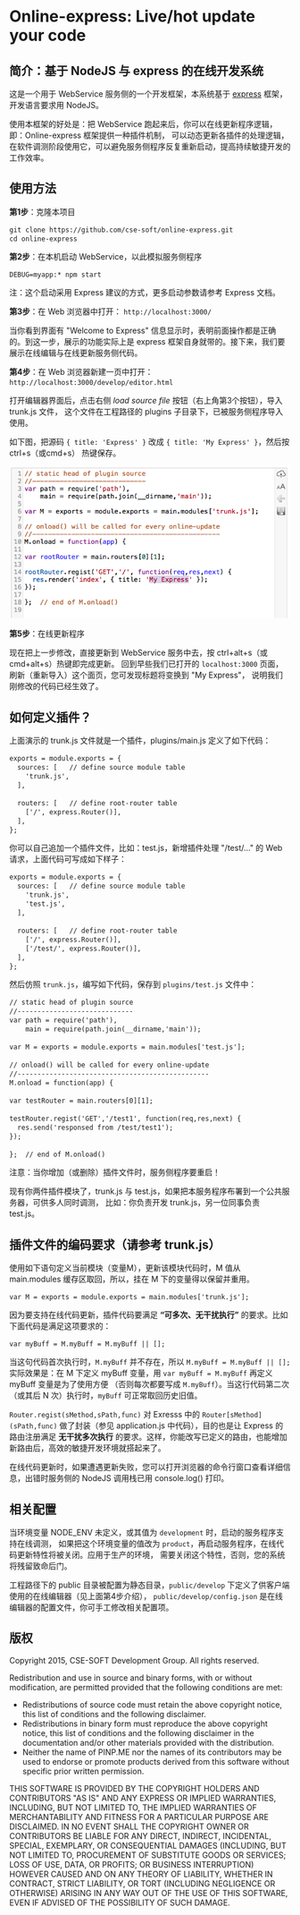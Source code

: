 Online-express: Live/hot update your code
=========================================

简介：基于 NodeJS 与 express 的在线开发系统
---------------------------------------

这是一个用于 WebService 服务侧的一个开发框架，本系统基于 <a target="_blank" href="http://expressjs.com/">express</a> 框架，
开发语言要求用 NodeJS。  

使用本框架的好处是：把 WebService 跑起来后，你可以在线更新程序逻辑，即：Online-express 框架提供一种插件机制，
可以动态更新各插件的处理逻辑，在软件调测阶段使用它，可以避免服务侧程序反复重新启动，提高持续敏捷开发的工作效率。

使用方法
-------

**第1步**：克隆本项目

```
git clone https://github.com/cse-soft/online-express.git
cd online-express
```

**第2步**：在本机启动 WebService，以此模拟服务侧程序

```
DEBUG=myapp:* npm start
```

注：这个启动采用 Express 建议的方式，更多启动参数请参考 Express 文档。

**第3步**：在 Web 浏览器中打开： `http://localhost:3000/`

当你看到界面有 "Welcome to Express" 信息显示时，表明前面操作都是正确的。到这一步，展示的功能实际上是
express 框架自身就带的。接下来，我们要展示在线编辑与在线更新服务侧代码。

**第4步**：在 Web 浏览器新建一页中打开： `http://localhost:3000/develop/editor.html`

打开编辑器界面后，点击右侧 *load source file* 按钮（右上角第3个按钮），导入 trunk.js 文件，
这个文件在工程路径的 plugins 子目录下，已被服务侧程序导入使用。

如下图，把源码 `{ title: 'Express' }` 改成 `{ title: 'My Express' }`，然后按 ctrl+s（或cmd+s）
热键保存。

![trunk.js](trunk_src.png)

**第5步**：在线更新程序

现在把上一步修改，直接更新到 WebService 服务中去，按 ctrl+alt+s（或cmd+alt+s）热键即完成更新。
回到早些我们已打开的 `localhost:3000` 页面，刷新（重新导入）这个面页，您可发现标题将变换到 "My Express"，
说明我们刚修改的代码已经生效了。

如何定义插件？
-----------

上面演示的 trunk.js 文件就是一个插件，plugins/main.js 定义了如下代码：

```
exports = module.exports = {
  sources: [   // define source module table
    'trunk.js',
  ],
  
  routers: [   // define root-router table
    ['/', express.Router()],
  ],
};
```

你可以自己追加一个插件文件，比如：test.js，新增插件处理 "/test/..." 的 Web 请求，上面代码可写成如下样子：

```
exports = module.exports = {
  sources: [   // define source module table
    'trunk.js',
    'test.js',
  ],
  
  routers: [   // define root-router table
    ['/', express.Router()],
    ['/test/', express.Router()],
  ],
};
```

然后仿照 `trunk.js`，编写如下代码，保存到 `plugins/test.js` 文件中：

```
// static head of plugin source
//-----------------------------
var path = require('path'),
    main = require(path.join(__dirname,'main'));

var M = exports = module.exports = main.modules['test.js'];

// onload() will be called for every online-update
//------------------------------------------------
M.onload = function(app) {

var testRouter = main.routers[0][1];

testRouter.regist('GET','/test1', function(req,res,next) {
  res.send('responsed from /test/test1');
});

};  // end of M.onload()
``` 

注意：当你增加（或删除）插件文件时，服务侧程序要重启！

现有你两件插件模块了，trunk.js 与 test.js，如果把本服务程序布署到一个公共服务器，可供多人同时调测，
比如：你负责开发 trunk.js，另一位同事负责 test.js。

插件文件的编码要求（请参考 trunk.js）
-------------------------------

使用如下语句定义当前模块（变量M），更新该模块代码时，M 值从 main.modules 缓存区取回，所以，挂在 M
下的变量得以保留并重用。

```
var M = exports = module.exports = main.modules['trunk.js'];
```

因为要支持在线代码更新，插件代码要满足 **“可多次、无干扰执行”** 的要求。比如下面代码是满足这项要求的：

```
var myBuff = M.myBuff = M.myBuff || [];
```

当这句代码首次执行时，`M.myBuff` 并不存在，所以 `M.myBuff = M.myBuff || [];` 
实际效果是：在 M 下定义 myBuff 变量，用 `var myBuff = M.myBuff` 再定义 myBuff 变量是为了使用方便
（否则每次都要写成 `M.myBuff`）。当这行代码第二次（或其后 N 次）执行时，`myBuff` 可正常取回历史旧值。

`Router.regist(sMethod,sPath,func)` 对 Exresss 中的 `Router[sMethod](sPath,func)`
做了封装（参见 application.js 中代码），目的也是让 Express 的路由注册满足 **无干扰多次执行**
的要求。这样，你能改写已定义的路由，也能增加新路由后，高效的敏捷开发环境就搭起来了。

在线代码更新时，如果遭遇更新失败，您可以打开浏览器的命令行窗口查看详细信息，出错时服务侧的 NodeJS 调用栈已用
console.log() 打印。

相关配置
-------

当环境变量 NODE_ENV 未定义，或其值为 `development` 时，启动的服务程序支持在线调测，
如果把这个环境变量的值改为 `product`，再启动服务程序，在线代码更新特性将被关闭。应用于生产的环境，
需要关闭这个特性，否则，您的系统将残留致命后门。

工程路径下的 public 目录被配置为静态目录，`public/develop` 下定义了供客户端使用的在线编辑器（见上面第4步介绍），
`public/develop/config.json` 是在线编辑器的配置文件，你可手工修改相关配置项。

版权
----

Copyright 2015, CSE-SOFT Development Group. All rights reserved.

Redistribution and use in source and binary forms, with or without
modification, are permitted provided that the following conditions
are met:

  - Redistributions of source code must retain the above copyright
    notice, this list of conditions and the following disclaimer.
  - Redistributions in binary form must reproduce the above
    copyright notice, this list of conditions and the following
    disclaimer in the documentation and/or other materials provided
    with the distribution.
  - Neither the name of PINP.ME nor the names of its contributors 
    may be used to endorse or promote products derived from this 
    software without specific prior written permission.

THIS SOFTWARE IS PROVIDED BY THE COPYRIGHT HOLDERS AND CONTRIBUTORS
"AS IS" AND ANY EXPRESS OR IMPLIED WARRANTIES, INCLUDING, BUT NOT
LIMITED TO, THE IMPLIED WARRANTIES OF MERCHANTABILITY AND FITNESS FOR
A PARTICULAR PURPOSE ARE DISCLAIMED. IN NO EVENT SHALL THE COPYRIGHT
OWNER OR CONTRIBUTORS BE LIABLE FOR ANY DIRECT, INDIRECT, INCIDENTAL,
SPECIAL, EXEMPLARY, OR CONSEQUENTIAL DAMAGES (INCLUDING, BUT NOT
LIMITED TO, PROCUREMENT OF SUBSTITUTE GOODS OR SERVICES; LOSS OF USE,
DATA, OR PROFITS; OR BUSINESS INTERRUPTION) HOWEVER CAUSED AND ON ANY
THEORY OF LIABILITY, WHETHER IN CONTRACT, STRICT LIABILITY, OR TORT
(INCLUDING NEGLIGENCE OR OTHERWISE) ARISING IN ANY WAY OUT OF THE USE
OF THIS SOFTWARE, EVEN IF ADVISED OF THE POSSIBILITY OF SUCH DAMAGE.
